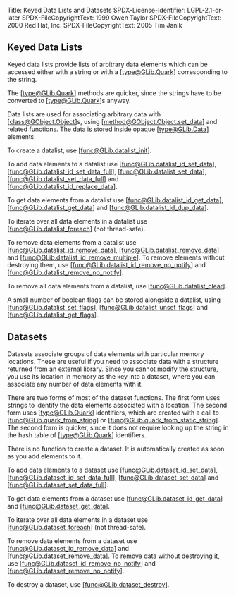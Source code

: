 Title: Keyed Data Lists and Datasets
SPDX-License-Identifier: LGPL-2.1-or-later
SPDX-FileCopyrightText: 1999 Owen Taylor
SPDX-FileCopyrightText: 2000 Red Hat, Inc.
SPDX-FileCopyrightText: 2005 Tim Janik

## Keyed Data Lists

Keyed data lists provide lists of arbitrary data elements which can
be accessed either with a string or with a [type@GLib.Quark] corresponding to
the string.

The [type@GLib.Quark] methods are quicker, since the strings have to be
converted to [type@GLib.Quark]s anyway.

Data lists are used for associating arbitrary data with
[class@GObject.Object]s, using [method@GObject.Object.set_data] and related
functions. The data is stored inside opaque [type@GLib.Data] elements.

To create a datalist, use [func@GLib.datalist_init].

To add data elements to a datalist use [func@GLib.datalist_id_set_data],
[func@GLib.datalist_id_set_data_full], [func@GLib.datalist_set_data],
[func@GLib.datalist_set_data_full] and [func@GLib.datalist_id_replace_data].

To get data elements from a datalist use [func@GLib.datalist_id_get_data],
[func@GLib.datalist_get_data] and [func@GLib.datalist_id_dup_data].

To iterate over all data elements in a datalist use
[func@GLib.datalist_foreach] (not thread-safe).

To remove data elements from a datalist use
[func@GLib.datalist_id_remove_data], [func@GLib.datalist_remove_data] and
[func@GLib.datalist_id_remove_multiple]. To remove elements without destroying
them, use [func@GLib.datalist_id_remove_no_notify] and
[func@GLib.datalist_remove_no_notify].

To remove all data elements from a datalist, use [func@GLib.datalist_clear].

A small number of boolean flags can be stored alongside a datalist, using
[func@GLib.datalist_set_flags], [func@GLib.datalist_unset_flags] and
[func@GLib.datalist_get_flags].

## Datasets

Datasets associate groups of data elements with particular memory
locations. These are useful if you need to associate data with a
structure returned from an external library. Since you cannot modify
the structure, you use its location in memory as the key into a
dataset, where you can associate any number of data elements with it.

There are two forms of most of the dataset functions. The first form
uses strings to identify the data elements associated with a
location. The second form uses [type@GLib.Quark] identifiers, which are
created with a call to [func@GLib.quark_from_string] or
[func@GLib.quark_from_static_string]. The second form is quicker, since it
does not require looking up the string in the hash table of [type@GLib.Quark]
identifiers.

There is no function to create a dataset. It is automatically
created as soon as you add elements to it.

To add data elements to a dataset use [func@GLib.dataset_id_set_data],
[func@GLib.dataset_id_set_data_full], [func@GLib.dataset_set_data] and
[func@GLib.dataset_set_data_full].

To get data elements from a dataset use [func@GLib.dataset_id_get_data] and
[func@GLib.dataset_get_data].

To iterate over all data elements in a dataset use
[func@GLib.dataset_foreach] (not thread-safe).

To remove data elements from a dataset use
[func@GLib.dataset_id_remove_data] and [func@GLib.dataset_remove_data]. To
remove data without destroying it, use [func@GLib.dataset_id_remove_no_notify]
and [func@GLib.dataset_remove_no_notify].

To destroy a dataset, use [func@GLib.dataset_destroy].
